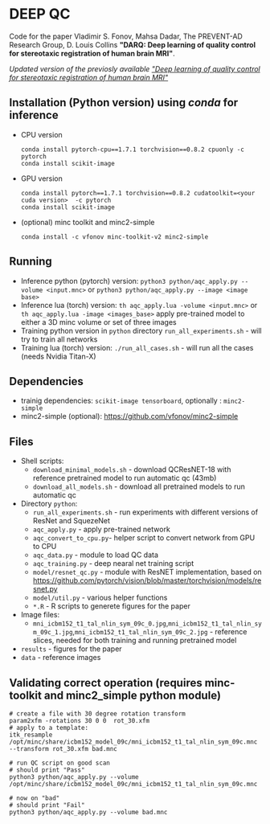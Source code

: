 # DEEP QC

Code for the paper Vladimir S. Fonov, Mahsa Dadar, The PREVENT-AD Research Group, D. Louis Collins **"DARQ: Deep learning of quality control for stereotaxic registration of human brain MRI"**.

*Updated version of the previosly available ["Deep learning of quality control for stereotaxic registration of human brain MRI"](https://doi.org/10.1101/303487)*

## Installation (Python version) using *conda* for inference

* CPU version
    ```
    conda install pytorch-cpu==1.7.1 torchvision==0.8.2 cpuonly -c pytorch 
    conda install scikit-image
    ```
* GPU version
    ```
    conda install pytorch==1.7.1 torchvision==0.8.2 cudatoolkit=<your cuda version>  -c pytorch 
    conda install scikit-image
    ```
* (optional) minc toolkit and minc2-simple
   ```
   conda install -c vfonov minc-toolkit-v2 minc2-simple
   ```

## Running

* Inference python (pytorch) version: `python3 python/aqc_apply.py --volume <input.mnc>` or `python3 python/aqc_apply.py --image <image base>`
* Inference lua (torch) version: `th aqc_apply.lua -volume <input.mnc>` or `th aqc_apply.lua -image <images_base>` apply pre-trained model to either a 3D minc volume or set of three images 
* Training python version in `python` directory `run_all_experiments.sh` - will try to train all networks
* Training lua (torch) version: `./run_all_cases.sh` - will run all the cases (needs Nvidia Titan-X)

## Dependencies

* trainig dependencies: `scikit-image tensorboard`, optionally : `minc2-simple`
* minc2-simple (optional): https://github.com/vfonov/minc2-simple

## Files

* Shell scripts:
    * `download_minimal_models.sh`  - download QCResNET-18 with reference pretrained model to run automatic qc (43mb)
    * `download_all_models.sh`  - download all pretrained models to run automatic qc 
* Directory `python`:
    * `run_all_experiments.sh` - run experiments with different versions of ResNet and SquezeNet
    * `aqc_apply.py` - apply pre-trained network
    * `aqc_convert_to_cpu.py`- helper script to convert network from GPU to CPU
    * `aqc_data.py` - module to load QC data
    * `aqc_training.py` - deep nearal net training script
    * `model/resnet_qc.py` - module with ResNET implementation, based on https://github.com/pytorch/vision/blob/master/torchvision/models/resnet.py
    * `model/util.py` - various helper functions
    * `*.R` - R scripts to generete figures for the paper
* Image files:
    * `mni_icbm152_t1_tal_nlin_sym_09c_0.jpg`,`mni_icbm152_t1_tal_nlin_sym_09c_1.jpg`,`mni_icbm152_t1_tal_nlin_sym_09c_2.jpg` - reference slices, needed for both training and running pretrained model
* `results` - figures for the paper
* `data` - reference images

## Validating correct operation (requires minc-toolkit and minc2_simple python module)

```
# create a file with 30 degree rotation transform
param2xfm -rotations 30 0 0  rot_30.xfm
# apply to a template:
itk_resample /opt/minc/share/icbm152_model_09c/mni_icbm152_t1_tal_nlin_sym_09c.mnc --transform rot_30.xfm bad.mnc

# run QC script on good scan
# should print "Pass"
python3 python/aqc_apply.py --volume /opt/minc/share/icbm152_model_09c/mni_icbm152_t1_tal_nlin_sym_09c.mnc

# now on "bad"
# should print "Fail"
python3 python/aqc_apply.py --volume bad.mnc
```
